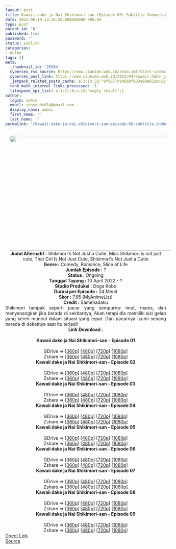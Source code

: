 ```yaml
---
layout: post
title: Kawaii dake ja Nai Shikimori-san (Episode 09) Subtitle Indonesia
date: 2022-06-19 13:36:50.000000000 +00:00
type: post
parent_id: '0'
published: true
password: ''
status: publish
categories:
- Anime
tags: []
meta:
  _thumbnail_id: '26984'
  cyberseo_rss_source: https://www.ciunime.web.id/atom.xml?start-index=1
  cyberseo_post_link: https://www.ciunime.web.id/2022/04/kawaii-dake-ja-nai-shikimori-san.html
  _jetpack_related_posts_cache: a:1:{s:32:"8f6677c9d6b0f903e98ad32ec61f8deb";a:2:{s:7:"expires";i:1657383562;s:7:"payload";a:3:{i:0;a:1:{s:2:"id";i:27067;}i:1;a:1:{s:2:"id";i:27177;}i:2;a:1:{s:2:"id";i:26763;}}}}
  rank_math_internal_links_processed: '1'
  litespeed_vpi_list: a:1:{i:0;s:12:"empty result";}
author:
  login: admin
  email: senseads014@gmail.com
  display_name: admin
  first_name: ''
  last_name: ''
permalink: "/kawaii-dake-ja-nai-shikimori-san-episode-09-subtitle-indonesia/"
---
```

<div class="separator" style="clear: both; text-align: center;"><a href="https://blogger.googleusercontent.com/img/b/R29vZ2xl/AVvXsEj2YEE0hmCnMjSKPRDHKPmxEZ7gVvOyYSLoCHgeo3wmASW4K2g7TLSASRhJD6Qthqx1MppSztVjGOsa7STSS_cS8OveajYhhMSkx28izrLuWKYi2OidsrzxYPnPSk-nR-utMp7qO3Qj1PbICyqjGeArRDxs5KHd3t1CnOkIHHIlyaa6gpafdgoZqRY_/s1280/Kawaii%20dake%20ja%20Nai%20Shikimori-san.jpg" style="margin-left: 1em; margin-right: 1em;"><img border="0" data-original-height="720" data-original-width="1280" height="360" src="{{ site.baseurl }}/assets/2022/06/Kawaii%20dake%20ja%20Nai%20Shikimori-san.jpg" width="640" /></a></div>
<div class="separator" style="clear: both; text-align: center;"></div>
<div style="text-align: center;"><b>Judul</b><b><b> Alternatif</b> :</b> Shikimori's Not Just a Cutie, Miss Shikimori is not just cute, That Girl Is Not Just Cute,&nbsp;Shikimori's Not Just a Cutie</div>
<div style="text-align: center;"><b><b>Genre :</b></b> Comedy, Romance, Slice of Life</div>
<div style="text-align: center;"><b>Jumlah Episode :</b> ?<br /><b>Status :&nbsp;</b>Ongoing<br /><b>Tanggal Tayang :</b> 10 April&nbsp;2022 - ?<br /><b>Studio Produksi :</b>&nbsp;Doga Kobo<br /><b>Durasi per Episode :</b> 24 Menit</div>
<div style="text-align: center;"><b>Skor :</b> 7.85 (MyAnimeList)</div>
<div style="text-align: center;"><b>Credit :</b>&nbsp;Samehadaku</div>
<div style="text-align: center;"></div>
<div style="text-align: justify;">Shikimori tampak seperti pacar yang sempurna: imut, manis, dan menyenangkan jika berada di sekitarnya, Akan tetapi dia memiliki sisi gelap yang keren muncul dalam situasi yang tepat. Dan pacarnya Izumi senang berada di dekatnya saat itu terjadi!</div>
<div style="text-align: justify;"></div>
<div style="text-align: justify;"></div>
<div style="text-align: center;">
<div style="text-align: center;">
<div style="text-align: left;">
<div style="text-align: center;"><b>Link Download :</b></div>
<div style="text-align: center;"><b><br /></b></div>
<div style="text-align: center;"><span style="text-align: left;"><b>Kawaii dake ja Nai Shikimori-san&nbsp;</b></span><b>- Episode 01</b></div>
<div style="text-align: center;"><b><br /></b></div>
<div style="text-align: center;">GDrive =&gt; [<a href="https://acefile.co/f/72253576/kdjns-01-360p-samehadaku-care-mp4" target="_blank" rel="noopener">360p</a>] [<a href="https://acefile.co/f/72253582/kdjns-01-480p-samehadaku-care-mp4" target="_blank" rel="noopener">480p</a>] [<a href="https://acefile.co/f/72253830/kdjns-01-mp4hd-samehadaku-care-mp4" target="_blank" rel="noopener">720p</a>] [<a href="https://acefile.co/f/72254261/kdjns-01-fullhd-samehadaku-care-mp4" target="_blank" rel="noopener">1080p</a>]</div>
<div style="text-align: center;">Zshare =&gt; [<a href="https://www59.zippyshare.com/v/5BxBibyZ/file.html" target="_blank" rel="noopener">360p</a>] [<a href="https://www59.zippyshare.com/v/fL1nTz8F/file.html" target="_blank" rel="noopener">480p</a>] [<a href="https://www12.zippyshare.com/v/zC9BDuuN/file.html" target="_blank" rel="noopener">720p</a>] [<a href="https://www32.zippyshare.com/v/qIz4q5xn/file.html" target="_blank" rel="noopener">1080p</a>]</div>
<div style="text-align: center;"></div>
<div style="text-align: center;">
<div><span style="text-align: left;"><b>Kawaii dake ja Nai Shikimori-san&nbsp;</b></span><b>- Episode 02</b></div>
<div><b><br /></b></div>
<div>GDrive =&gt; [<a href="https://acefile.co/f/72797666/kdjns-02-360p-samehadaku-care-mp4" target="_blank" rel="noopener">360p</a>] [<a href="https://acefile.co/f/72797674/kdjns-02-480p-samehadaku-care-mp4" target="_blank" rel="noopener">480p</a>] [<a href="https://acefile.co/f/72797952/kdjns-02-mp4hd-samehadaku-care-mp4" target="_blank" rel="noopener">720p</a>] [<a href="https://acefile.co/f/72798551/kdjns-02-fullhd-samehadaku-care-mp4" target="_blank" rel="noopener">1080p</a>]</div>
<div>Zshare =&gt; [<a href="https://www114.zippyshare.com/v/EN6UL0PE/file.html" target="_blank" rel="noopener">360p</a>] [<a href="https://www114.zippyshare.com/v/C6HUJ60U/file.html" target="_blank" rel="noopener">480p</a>] [<a href="https://www98.zippyshare.com/v/WweZWixZ/file.html" target="_blank" rel="noopener">720p</a>] [<a href="https://www96.zippyshare.com/v/AAFvzebc/file.html" target="_blank" rel="noopener">1080p</a>]</div>
<div></div>
<div>
<div><span style="text-align: left;"><b>Kawaii dake ja Nai Shikimori-san&nbsp;</b></span><b>- Episode 03</b></div>
<div><b><br /></b></div>
<div>GDrive =&gt; [<a href="https://acefile.co/f/73325606/kdjns-03-360p-samehadaku-care-mp4" target="_blank" rel="noopener">360p</a>] [<a href="https://acefile.co/f/73325617/kdjns-03-480p-samehadaku-care-mp4" target="_blank" rel="noopener">480p</a>] [<a href="https://acefile.co/f/73325755/kdjns-03-mp4hd-samehadaku-care-mp4" target="_blank" rel="noopener">720p</a>] [<a href="https://acefile.co/f/73326257/kdjns-03-fullhd-samehadaku-care-mp4" target="_blank" rel="noopener">1080p</a>]</div>
<div>Zshare =&gt; [<a href="https://www30.zippyshare.com/v/o8bz3u1L/file.html" target="_blank" rel="noopener">360p</a>] [<a href="https://www30.zippyshare.com/v/AqemeZ8I/file.html" target="_blank" rel="noopener">480p</a>] [<a href="https://www52.zippyshare.com/v/KbCi3l1j/file.html" target="_blank" rel="noopener">720p</a>] [<a href="https://www106.zippyshare.com/v/XENhgh7C/file.html" target="_blank" rel="noopener">1080p</a>]</div>
</div>
<div></div>
<div>
<div><span style="text-align: left;"><b>Kawaii dake ja Nai Shikimori-san&nbsp;</b></span><b>- Episode 04</b></div>
<div><b><br /></b></div>
<div>GDrive =&gt; [<a href="https://acefile.co/f/73861821/kdjns-04-360p-samehadaku-care-mp4" target="_blank" rel="noopener">360p</a>] [<a href="https://acefile.co/f/73861827/kdjns-04-480p-samehadaku-care-mp4" target="_blank" rel="noopener">480p</a>] [<a href="https://acefile.co/f/73862042/kdjns-04-mp4hd-samehadaku-care-mp4" target="_blank" rel="noopener">720p</a>] [<a href="https://acefile.co/f/73862403/kdjns-04-fullhd-samehadaku-care-mp4" target="_blank" rel="noopener">1080p</a>]</div>
<div>Zshare =&gt; [<a href="https://www95.zippyshare.com/v/zIqTELkK/file.html" target="_blank" rel="noopener">360p</a>] [<a href="https://www95.zippyshare.com/v/2hCTdGcq/file.html" target="_blank" rel="noopener">480p</a>] [<a href="https://www91.zippyshare.com/v/ySAXT5EU/file.html" target="_blank" rel="noopener">720p</a>] [<a href="https://www33.zippyshare.com/v/s9vvLD7m/file.html" target="_blank" rel="noopener">1080p</a>]</div>
</div>
<div></div>
<div>
<div><span style="text-align: left;"><b>Kawaii dake ja Nai Shikimori-san&nbsp;</b></span><b>- Episode 05</b></div>
<div><b><br /></b></div>
<div>GDrive =&gt; [<a href="https://acefile.co/f/74305255/kdjns-05-360p-samehadaku-care-mp4" target="_blank" rel="noopener">360p</a>] [<a href="https://acefile.co/f/74305263/kdjns-05-480p-samehadaku-care-mp4" target="_blank" rel="noopener">480p</a>] [<a href="https://acefile.co/f/74305494/kdjns-05-mp4hd-samehadaku-care-mp4" target="_blank" rel="noopener">720p</a>] [<a href="https://acefile.co/f/74305919/kdjns-05-fullhd-samehadaku-care-mp4" target="_blank" rel="noopener">1080p</a>]</div>
<div>Zshare =&gt; [<a href="https://www58.zippyshare.com/v/oCY0Iuyd/file.html" target="_blank" rel="noopener">360p</a>] [<a href="https://www58.zippyshare.com/v/QKwhUas8/file.html" target="_blank" rel="noopener">480p</a>] [<a href="https://www115.zippyshare.com/v/zE2q4kck/file.html" target="_blank" rel="noopener">720p</a>] [<a href="https://www41.zippyshare.com/v/1HbgejGZ/file.html" target="_blank" rel="noopener">1080p</a>]</div>
</div>
<div></div>
<div>
<div><span style="text-align: left;"><b>Kawaii dake ja Nai Shikimori-san&nbsp;</b></span><b>- Episode 06</b></div>
<div><b><br /></b></div>
<div>GDrive =&gt; [<a href="https://acefile.co/f/74818206/kdjns-06-360p-samehadaku-care-mp4" target="_blank" rel="noopener">360p</a>] [<a href="https://acefile.co/f/74818210/kdjns-06-480p-samehadaku-care-mp4" target="_blank" rel="noopener">480p</a>] [<a href="https://acefile.co/f/74818390/kdjns-06-mp4hd-samehadaku-care-mp4" target="_blank" rel="noopener">720p</a>] [<a href="https://acefile.co/f/74819115/kdjns-06-fullhd-samehadaku-care-mp4" target="_blank" rel="noopener">1080p</a>]</div>
<div>Zshare =&gt; [<a href="https://www6.zippyshare.com/v/HaynXtnP/file.html" target="_blank" rel="noopener">360p</a>] [<a href="https://www6.zippyshare.com/v/n6cG73ag/file.html" target="_blank" rel="noopener">480p</a>] [<a href="https://www17.zippyshare.com/v/36sqBOw1/file.html" target="_blank" rel="noopener">720p</a>] [<a href="https://www62.zippyshare.com/v/HqCEpbnV/file.html" target="_blank" rel="noopener">1080p</a>]</div>
</div>
<div></div>
<div>
<div><span style="text-align: left;"><b>Kawaii dake ja Nai Shikimori-san&nbsp;</b></span><b>- Episode 07</b></div>
<div><b><br /></b></div>
<div>GDrive =&gt; [<a href="https://acefile.co/f/75808582/kdjns-07-360p-samehadaku-care-mp4" target="_blank" rel="noopener">360p</a>] [<a href="https://acefile.co/f/75808586/kdjns-07-480p-samehadaku-care-mp4" target="_blank" rel="noopener">480p</a>] [<a href="https://acefile.co/f/75808802/kdjns-07-mp4hd-samehadaku-care-mp4" target="_blank" rel="noopener">720p</a>] [<a href="https://acefile.co/f/75809201/kdjns-07-fullhd-samehadaku-care-mp4" target="_blank" rel="noopener">1080p</a>]</div>
<div>Zshare =&gt; [<a href="https://www7.zippyshare.com/v/cLhvFAsq/file.html" target="_blank" rel="noopener">360p</a>] [<a href="https://www7.zippyshare.com/v/UyuDY99u/file.html" target="_blank" rel="noopener">480p</a>] [<a href="https://www69.zippyshare.com/v/ZozSEVML/file.html" target="_blank" rel="noopener">720p</a>] [<a href="https://www15.zippyshare.com/v/BU4Ybn0D/file.html" target="_blank" rel="noopener">1080p</a>]</div>
</div>
<div></div>
<div>
<div><span style="text-align: left;"><b>Kawaii dake ja Nai Shikimori-san&nbsp;</b></span><b>- Episode 08</b></div>
<div><b><br /></b></div>
<div>GDrive =&gt; [<a href="https://acefile.co/f/76314672/kdjns-08-360p-samehadaku-care-mp4" target="_blank" rel="noopener">360p</a>] [<a href="https://acefile.co/f/76314680/kdjns-08-480p-samehadaku-care-mp4" target="_blank" rel="noopener">480p</a>] [<a href="https://acefile.co/f/76314918/kdjns-08-mp4hd-samehadaku-care-mp4" target="_blank" rel="noopener">720p</a>] [<a href="https://acefile.co/f/76315222/kdjns-08-fullhd-samehadaku-care-mp4" target="_blank" rel="noopener">1080p</a>]</div>
<div>Zshare =&gt; [<a href="https://www100.zippyshare.com/v/w6HAKP6V/file.html" target="_blank" rel="noopener">360p</a>] [<a href="https://www100.zippyshare.com/v/JTG9t5GZ/file.html" target="_blank" rel="noopener">480p</a>] [<a href="https://www46.zippyshare.com/v/huU3eX6q/file.html" target="_blank" rel="noopener">720p</a>] [<a href="https://www111.zippyshare.com/v/b0EptCUb/file.html" target="_blank" rel="noopener">1080p</a>]</div>
</div>
<div></div>
<div>
<div><span style="text-align: left;"><b>Kawaii dake ja Nai Shikimori-san&nbsp;</b></span><b>- Episode 09</b></div>
<div><b><br /></b></div>
<div>GDrive =&gt; [<a href="https://acefile.co/f/77338616/kdjns-09-360p-samehadaku-care-mp4" target="_blank" rel="noopener">360p</a>] [<a href="https://acefile.co/f/77338624/kdjns-09-480p-samehadaku-care-mp4" target="_blank" rel="noopener">480p</a>] [<a href="https://acefile.co/f/77339164/kdjns-09-mp4hd-samehadaku-care-mp4" target="_blank" rel="noopener">720p</a>] [<a href="https://acefile.co/f/77339469/kdjns-09-fullhd-samehadaku-care-mp4" target="_blank" rel="noopener">1080p</a>]</div>
<div>Zshare =&gt; [<a href="https://www52.zippyshare.com/v/80Z0Fmij/file.html" target="_blank" rel="noopener">360p</a>] [<a href="https://www52.zippyshare.com/v/zHVWFHS0/file.html" target="_blank" rel="noopener">480p</a>] [<a href="https://www47.zippyshare.com/v/3amzYGAj/file.html" target="_blank" rel="noopener">720p</a>] [<a href="https://www69.zippyshare.com/v/4GpJXVeA/file.html" target="_blank" rel="noopener">1080p</a>]</div>
</div>
</div>
</div>
</div>
</div>
<link rel="stylesheet" href="https://cdnjs.cloudflare.com/ajax/libs/font-awesome/4.7.0/css/font-awesome.min.css" />
<div class="divbtn"> <a href="https://handymansurrender.com/fihup8buzv?key=94550f7ce39444073321dde3b8782f97" class="btn"><i class="fa fa-download"></i> Direct Link</a> <br /><a href="https://www.ciunime.web.id/2022/04/kawaii-dake-ja-nai-shikimori-san.html">Source</a> </div>
